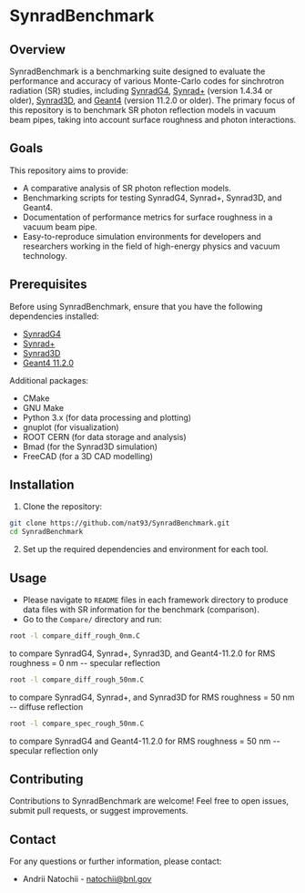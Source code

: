 # SynradBenchmark

## Overview

SynradBenchmark is a benchmarking suite designed to evaluate the performance and accuracy of various Monte-Carlo codes for sinchrotron radiation (SR) studies, including [SynradG4](https://doi.org/10.48550/arXiv.2408.11709), [Synrad+](https://molflow.web.cern.ch) (version 1.4.34 or older), [Synrad3D](https://www.classe.cornell.edu/bmad/manuals/synrad3d.pdf), and [Geant4](https://geant4.web.cern.ch) (version 11.2.0 or older). The primary focus of this repository is to benchmark SR photon reflection models in vacuum beam pipes, taking into account surface roughness and photon interactions.

## Goals

This repository aims to provide:

- A comparative analysis of SR photon reflection models.
- Benchmarking scripts for testing SynradG4, Synrad+, Synrad3D, and Geant4.
- Documentation of performance metrics for surface roughness in a vacuum beam pipe.
- Easy-to-reproduce simulation environments for developers and researchers working in the field of high-energy physics and vacuum technology.

## Prerequisites

Before using SynradBenchmark, ensure that you have the following dependencies installed:

- [SynradG4](https://github.com/nat93/SynradBenchmark.git)
- [Synrad+](https://gitlab.cern.ch/molflow_synrad/synrad)
- [Synrad3D](https://github.com/bmad-sim/bmad-ecosystem.git)
- [Geant4 11.2.0](https://geant4.web.cern.ch/download/11.2.0.html)
 
Additional packages:

- CMake
- GNU Make
- Python 3.x (for data processing and plotting)
- gnuplot (for visualization)
- ROOT CERN (for data storage and analysis)
- Bmad (for the Synrad3D simulation)
- FreeCAD (for a 3D CAD modelling)

## Installation

1. Clone the repository:
```bash
git clone https://github.com/nat93/SynradBenchmark.git
cd SynradBenchmark
```
2. Set up the required dependencies and environment for each tool.

## Usage

- Please navigate to `README` files in each framework directory to produce data files with SR information for the benchmark (comparison).
- Go to the `Compare/` directory and run:
```bash
root -l compare_diff_rough_0nm.C
```
to compare SynradG4, Synrad+, Synrad3D, and Geant4-11.2.0 for RMS roughness = 0 nm -- specular reflection

```bash
root -l compare_diff_rough_50nm.C
```
to compare SynradG4, Synrad+, and Synrad3D for RMS roughness = 50 nm -- diffuse reflection

```bash
root -l compare_spec_rough_50nm.C
```
to compare SynradG4 and Geant4-11.2.0 for RMS roughness = 50 nm -- specular reflection only

## Contributing

Contributions to SynradBenchmark are welcome! Feel free to open issues, submit pull requests, or suggest improvements.

## Contact

For any questions or further information, please contact:

- Andrii Natochii - <natochii@bnl.gov>
